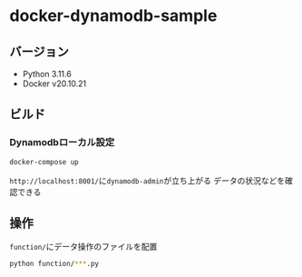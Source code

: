 # docker-dynamodb-sample

## バージョン
- Python 3.11.6
- Docker v20.10.21

## ビルド

### Dynamodbローカル設定
```bash
docker-compose up
```

`http://localhost:8001/`に`dynamodb-admin`が立ち上がる
データの状況などを確認できる

## 操作
`function/`にデータ操作のファイルを配置

```bash
python function/***.py
```